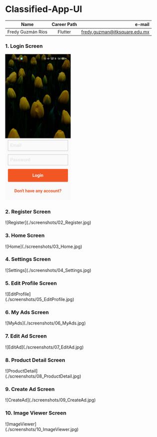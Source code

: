 # Classified-App-UI
| Name          | Career Path |                         e-mail |
| ------------- | :---------: | -----------------------------: |
| Fredy Guzmán Ríos |   Flutter   | fredy.guzman@itksquare.edu.mx |

### 1. Login Screen
<div style="width:300px">
<img src="https://github.com/FredyGuzman-Ksquare/Classified-App-UI/blob/main/screenshots/01_Login.jpg?raw=true" width="70%">


### 2. Register Screen
<div style="width:300px">
![Register](./screenshots/02_Register.jpg)

### 3. Home Screen
<div style="width:300px">
![Home](./screenshots/03_Home.jpg)

### 4. Settings Screen
<div style="width:300px">
![Settings](./screenshots/04_Settings.jpg)

### 5. Edit Profile Screen
<div style="width:300px">
![EditProfile](./screenshots/05_EditProfile.jpg)

### 6. My Ads Screen
<div style="width:300px">
![MyAds](./screenshots/06_MyAds.jpg)

### 7. Edit Ad Screen
<div style="width:300px">
![EditAd](./screenshots/07_EditAd.jpg)

### 8. Product Detail Screen
<div style="width:300px">
![ProductDetail](./screenshots/08_ProductDetail.jpg)

### 9. Create Ad Screen
<div style="width:300px">
![CreateAd](./screenshots/09_CreateAd.jpg)

### 10. Image Viewer Screen
<div style="width:300px">
![ImageViewer](./screenshots/10_ImageViewer.jpg)

